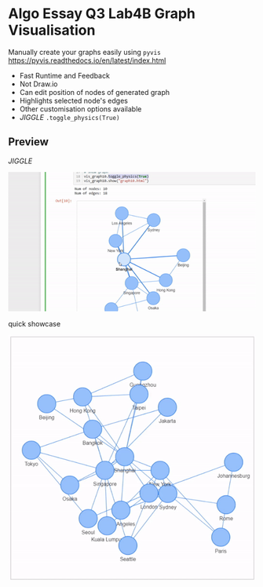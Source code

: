# Algo Essay Q3 Lab4B Graph Visualisation
Manually create your graphs easily using `pyvis` https://pyvis.readthedocs.io/en/latest/index.html
- Fast Runtime and Feedback
- Not Draw.io
- Can edit position of nodes of generated graph
- Highlights selected node's edges
- Other customisation options available
- *JIGGLE* `.toggle_physics(True)`

## Preview
*JIGGLE*

![JIGGLE](gif/JIGGLE.gif)

quick showcase

![showcase](gif/showcase.gif)

